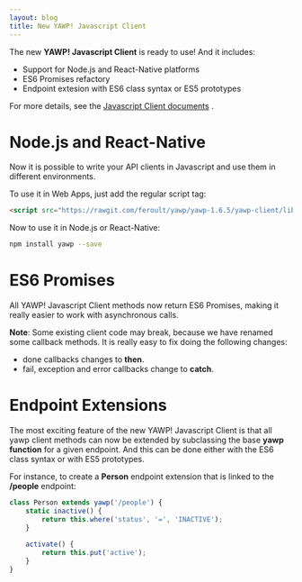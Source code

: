 ```yaml
---
layout: blog
title: New YAWP! Javascript Client
---
```


The new __YAWP! Javascript Client__ is ready to use! And it includes:

* Support for Node.js and React-Native platforms
* ES6 Promises refactory
* Endpoint extesion with ES6 class syntax or ES5 prototypes

For more details, see the [Javascript Client documents](/guides/tutorials/the-javascript-client) .

<!--more-->

# Node.js and React-Native

Now it is possible to write your API clients in Javascript and use them in different environments.

To use it in Web Apps, just add the regular script tag:

~~~ html
<script src="https://rawgit.com/feroult/yawp/yawp-1.6.5/yawp-client/lib/web/yawp.min.js"></script>
~~~

Now to use it in Node.js or React-Native:

~~~ bash
npm install yawp --save
~~~

# ES6 Promises

All YAWP! Javascript Client methods now return ES6 Promises, making it really easier to 
work with asynchronous calls. 

__Note__: Some existing client code may break, because we have renamed some callback methods. 
It is really easy to fix doing the following changes:

* done callbacks changes to __then__.
* fail, exception and error callbacks change to __catch__.

# Endpoint Extensions

The most exciting feature of the new YAWP! Javascript Client is that all yawp client 
methods can now be extended by subclassing the base __yawp function__ for a given endpoint. 
And this can be done either with the ES6 class syntax or with ES5 prototypes.

For instance, to create a __Person__ endpoint extension that is linked to the __/people__ endpoint:

~~~ javascript
class Person extends yawp('/people') {
    static inactive() {
        return this.where('status', '=', 'INACTIVE');
    }
    
    activate() {
        return this.put('active');
    }
}
~~~
